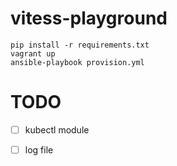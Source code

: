 # vitess-playground
```
pip install -r requirements.txt
vagrant up
ansible-playbook provision.yml
```

# TODO
- [ ] kubectl module
- [ ] log file

